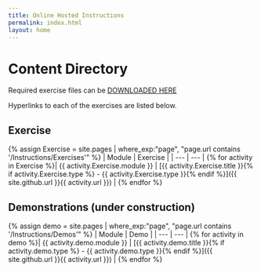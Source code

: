 ```yaml
---
title: Online Hosted Instructions
permalink: index.html
layout: home
---
```


# Content Directory

Required exercise files can be [DOWNLOADED HERE](https://github.com/MicrosoftLearning/AZ-700-Designing-and-Implementing-Microsoft-Azure-Networking-Solutions/archive/master.zip)

Hyperlinks to each of the exercises are listed below.

## Exercise

{% assign Exercise = site.pages | where_exp:"page", "page.url contains '/Instructions/Exercises'" %}
| Module | Exercise |
| --- | --- | 
{% for activity in Exercise %}| {{ activity.Exercise.module }} | [{{ activity.Exercise.title }}{% if activity.Exercise.type %} - {{ activity.Exercise.type }}{% endif %}]({{ site.github.url }}{{ activity.url }}) |
{% endfor %}

## Demonstrations (under construction)

{% assign demo = site.pages | where_exp:"page", "page.url contains '/Instructions/Demos'" %}
| Module | Demo |
| --- | --- |
{% for activity in demo  %}| {{ activity.demo.module }} | [{{ activity.demo.title }}{% if activity.demo.type %} - {{ activity.demo.type }}{% endif %}]({{ site.github.url }}{{ activity.url }}) |
{% endfor %}

